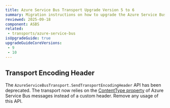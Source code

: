 ```yaml
---
title: Azure Service Bus Transport Upgrade Version 5 to 6
summary: Migration instructions on how to upgrade the Azure Service Bus transport from version 5 to 6
reviewed: 2025-09-18
component: ASBS
related:
 - transports/azure-service-bus
isUpgradeGuide: true
upgradeGuideCoreVersions:
 - 9
 - 10
---
```


## Transport Encoding Header

The `AzureServiceBusTransport.SendTransportEncodingHeader` API has been deprecated. The transport now relies on the [ContentType property](https://learn.microsoft.com/azure/service-bus-messaging/service-bus-messages-payloads#payload-serialization) of Azure Service Bus messages instead of a custom header. Remove any usage of this API.